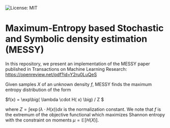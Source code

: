 ![License: MIT](https://img.shields.io/badge/License-MIT-yellow.svg)

# Maximum-Entropy based Stochastic and Symbolic density estimation (MESSY)

In this repository, we present an implementation of the MESSY paper published in Transactions on Machine Learning Research:
https://openreview.net/pdf?id=Y2ru0LuQeS

Given samples $X$ of an unknown density $f$, MESSY finds the maximum entropy distribution of the form

$f(x) = \exp\big( \lambda \cdot H( x) \big) / Z $

where $Z=\int \exp(\lambda \cdot H(x)) dx$ is the normalization constant. We note that $f$ is the extremum of the objective functional which maximizes Shannon entropy with the constraint on moments $\mu=\mathbb{E}[H(X)]$.

